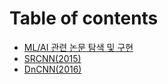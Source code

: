 # Table of contents

* [ML/AI 관련 논문 탐색 및 구현](README.md)
* [SRCNN\(2015\)](srcnn-2015.md)
* [DnCNN\(2016\)](dncnn-2016.md)

